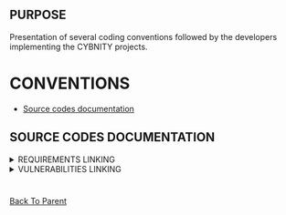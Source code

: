 ## PURPOSE
Presentation of several coding conventions followed by the developers implementing the CYBNITY projects.

# CONVENTIONS
- [Source codes documentation](#source-codes-documentation)

## SOURCE CODES DOCUMENTATION
<details><summary>REQUIREMENTS LINKING</summary>
<p>

Specific annotations are available to link the specification documentations (e.g functional, architecture, security requirement...) managed in other repository than GitHub with the source codes developed as realization of them.

- Why it's important: to quickly navigate and control the quality of alignment between the specifications managed in any other tools (e.g Notion tool for Product Requirements Definition, Security control measures and policies, architecture concepts) with the implementation software codes.

### How-to on Java source code
The __support framework library__ (dependency defined in parent `pom.xml` of any implementation project) provide specific reusable annotations for add link to requirement managed in an external documentation reference (link based on requirement identifier). The annotation is usable on several source code element types (e.g Method, Parameter, Package...).

For example, to add a reference to an architecture requirement (e.g identified as REQ_ARC_10) into a CYBNITY source code package (e.g into a `package-info.java` file):

```java
@Requirement(reqType = RequirementCategory.Maintainability, reqId = "REQ_ARC_10")
package org.cybnity.infrastructure.technical.message_bus.adapter.impl;

import org.cybnity.framework.support.annotation.Requirement;
import org.cybnity.framework.support.annotation.RequirementCategory;
```

### How-to on JavaScript source code
#### Installation
The [JSDoc documentation generator](https://github.com/jsdoc/jsdoc) for JavaScript language is used (dependency defined in the `package.json` file of Node.js sub-projects) allowing to manage annotations into the JS source codes.

Find more help about JSDoc usage on [JSDoc official documentation](https://jsdoc.app/index.html).

For example since a Node.js sub-project like web-reactive-frontend:
- To install the latest version on npm globally (might require `sudo`):

  ```shell
  npm install -g jsdoc
  ```

- To install the latest version on npm locally and save it in the package's `package.json` file:

  ```shell
  npm install --save-dev jsdoc
  ```

#### Usage
- To configure the JSDoc generation, see defined `jsdoc.json` file.
- To generate the documentation into a `./documentation/` sub-directory of the project:
  - Via the script defined into the package.json:

    ```shell
    npm run generate-docs
    ```

  - Via npm command line:

    ```shell
    jsdoc -c jsdoc.json
    ```

- To define a custom annotation type:

    ```javascript
    /**
     * Custom data type defining a programming language
     * @typedef {Object} ProgrammingLanguage
     * @property {number} id - Language id
     * @property {string} name - Language name
     * @property {string} software - Projects it can build
     * @property {number} year - the year it came to life
     */
     ```

- To use a custom type:

    ```javascript
    /**
    * @type {ProgrammingLanguage}
    */

    const programmingLanguage = {
    	id: 100,
    	name: "Javascript",
    	software: "Websites",
    	year: 1999,
    };
    ```

</p>
</details>
<details><summary>VULNERABILITIES LINKING</summary>
<p>

Specific annotation is also available to add any references to known vulnerabilities (e.g generated by reused external technologies which not was fixed; or regarding a specific security mitigation developed into a CYBNITY component) fixed into a CYBNITY source code and/or configuration file.

- Why it's important: some time some vulnerability are not quickly fixed by the technology partners or other open source projects, and CYBNITY program's developers can develop a fix code more quickly (e.g a temporary mitigation solution reducing the threat impact on the CYBNITY software including a dependency to the external problem) during the time for the partner to solve the problem into their software version.

### How-to on Java source code
The __support framework library__ (dependency defined in parent `pom.xml` of any implementation project) provide specific reusable annotations for add link to vulnerability declaring by external stakeholder (e.g other software editor) and/or public documentation (e.g Mitre website). The annotation is usable on several source code element types (e.g Type, Method, Local variable, Type parameter...).

For example, to add a reference link to a Mitre published vulnerability (e.g identified as CVE-2022-33915) on a java method fixing the problem during mitigation period into a CYBNITY source code file:

```java
import org.cybnity.framework.support.annotation.VulnerabilityOrigin;
import org.cybnity.framework.support.annotation.ThreatOriginCategory;

class X {
  @VulnerabilityOrigin(originType = ThreatOriginCategory.CVE, originId = "CVE-2022-33915")
  public methodWhereVulnerabilityGenerateImpact(...) {

  }
}
```

</p>
</details>

#
[Back To Parent](../)
